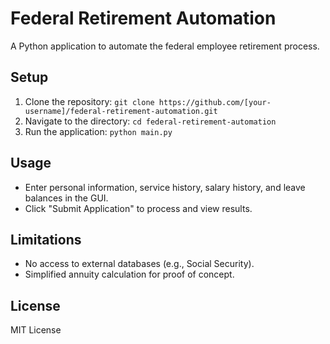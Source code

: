 # Federal Retirement Automation

A Python application to automate the federal employee retirement process.

## Setup
1. Clone the repository: `git clone https://github.com/[your-username]/federal-retirement-automation.git`
2. Navigate to the directory: `cd federal-retirement-automation`
3. Run the application: `python main.py`

## Usage
- Enter personal information, service history, salary history, and leave balances in the GUI.
- Click "Submit Application" to process and view results.

## Limitations
- No access to external databases (e.g., Social Security).
- Simplified annuity calculation for proof of concept.

## License
MIT License
